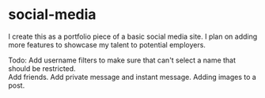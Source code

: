 social-media
============

I create this as a portfolio piece of  a basic social media site. I plan on adding more features to showcase my talent to potential employers. 

Todo:
Add username filters to make sure that can't select a name that should be restricted.  
Add friends.
Add private message and instant message.
Adding images to a post.

